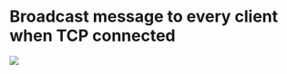# Broadcast message to every client when TCP connected

![](http://ayzypublic.s3.cn-north-1.amazonaws.com.cn/public/attachment/20220912/631f23a55ce5d91b658d9b3d.png)

